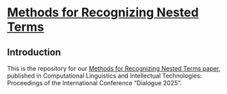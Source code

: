 # [Methods for Recognizing Nested Terms](https://arxiv.org/abs/2504.16007)

## Introduction
This is the repository for our [Methods for Recognizing Nested Terms paper](https://arxiv.org/abs/2504.16007), published in Computational Linguistics and Intellectual Technologies: Proceedings of the International Conference “Dialogue 2025”. 
